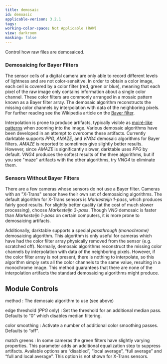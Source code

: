 ```yaml
---
title: demosaic
id: demoasic
applicable-verison: 3.2.1
tags: 
working-color-space: Not Applicable (RAW) 
view: darkroom
masking: false
---
```


Control how raw files are demosaiced.

### Demosaicing for Bayer Filters
The sensor cells of a digital camera are only able to record different levels of lightness and are not color-sensitive. In order to obtain a color image, each cell is covered by a color filter (red, green or blue), meaning that each pixel of the raw image only contains information about a single color channel. These color filters are commonly arranged in a mosaic pattern known as a Bayer filter array. The demosaic algorithm reconstructs the missing color channels by interpolation with data of the neighboring pixels. For further reading see the Wikipedia article on the [Bayer filter](http://en.wikipedia.org/wiki/Bayer_filter).

Interpolation is prone to produce artifacts, typically visible as [moiré-like patterns](https://en.wikipedia.org/wiki/Moir%C3%A9_pattern) when zooming into the image. Various demosaic algorithms have been developed in an attempt to overcome these artifacts. Currently darktable supports _PPG_, _AMAZE_, and _VNG4_ demosaic algorithms for Bayer filters. _AMAZE_ is reported to sometimes give slightly better results. However, since _AMAZE_ is significantly slower, darktable uses _PPG_ by default. _VNG4_ produces the softest results of the three algorithms, but if you see "maze" artifacts with the other algorithms, try _VNG4_ to eliminate them.

### Sensors Without Bayer Filters
There are a few cameras whose sensors do not use a Bayer filter. Cameras with an "X-Trans" sensor have their own set of demosaicing algorithms. The default algorithm for X-Trans sensors is _Markesteijn 1-pass_, which produces fairly good results. For slightly better quality (at the cost of much slower processing), choose _Markesteijn 3-pass_. Though _VNG_ demosaic is faster than _Markesteijn 1-pass_ on certain computers, it is more prone to demosaicing artifacts.

Additionally, darktable supports a special _passthrough (monochrome)_ demosaicing algorithm. This algorithm is only useful for cameras which have had the color filter array physically removed from the sensor (e.g. scratched off). Normally, demosaic algorithms reconstruct the missing color channels by interpolation with data of the neighboring pixels. However, if the color filter array is not present, there is nothing to interpolate, so this algorithm simply sets all the color channels to the same value, resulting in a monochrome image. This method guarantees that there are none of the interpolation artifacts the standard demosaicing algorithms might produce.

## Module Controls

method
: The demosaic algorithm to use (see above)

edge threshold (_PPG_ only)
: Set the threshold for an additional median pass. Defaults to “0” which disables median filtering.

color smoothing
: Activate a number of additional color smoothing passes. Defaults to “off”.

match greens
: In some cameras the green filters have slightly varying properties. This parameter adds an additional equalization step to suppress artifacts. Available options are “disabled”, “local average”, “full average” and “full and local average”. This option is not shown for X-Trans sensors.
